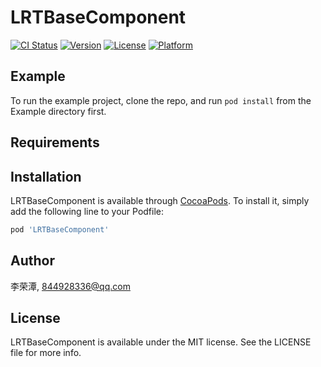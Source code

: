 # LRTBaseComponent

[![CI Status](https://img.shields.io/travis/李荣潭/LRTBaseComponent.svg?style=flat)](https://travis-ci.org/李荣潭/LRTBaseComponent)
[![Version](https://img.shields.io/cocoapods/v/LRTBaseComponent.svg?style=flat)](https://cocoapods.org/pods/LRTBaseComponent)
[![License](https://img.shields.io/cocoapods/l/LRTBaseComponent.svg?style=flat)](https://cocoapods.org/pods/LRTBaseComponent)
[![Platform](https://img.shields.io/cocoapods/p/LRTBaseComponent.svg?style=flat)](https://cocoapods.org/pods/LRTBaseComponent)

## Example

To run the example project, clone the repo, and run `pod install` from the Example directory first.

## Requirements

## Installation

LRTBaseComponent is available through [CocoaPods](https://cocoapods.org). To install
it, simply add the following line to your Podfile:

```ruby
pod 'LRTBaseComponent'
```

## Author

李荣潭, 844928336@qq.com

## License

LRTBaseComponent is available under the MIT license. See the LICENSE file for more info.
